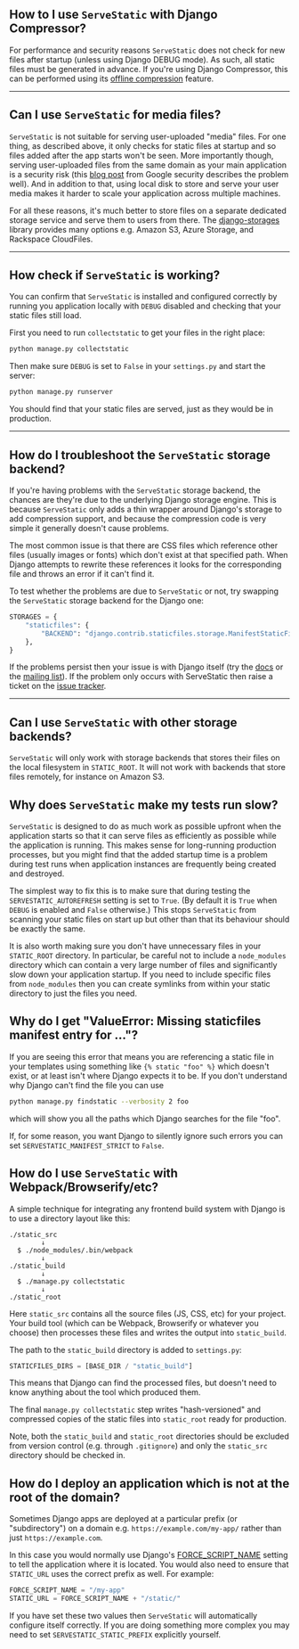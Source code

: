 ## How to I use `ServeStatic` with Django Compressor?

For performance and security reasons `ServeStatic` does not check for new files after startup (unless using Django <span class="title-ref">DEBUG</span> mode). As such, all static files must be generated in advance. If you're using Django Compressor, this can be performed using its [offline compression](https://django-compressor.readthedocs.io/en/stable/usage.html#offline-compression) feature.

---

## Can I use `ServeStatic` for media files?

`ServeStatic` is not suitable for serving user-uploaded "media" files. For one thing, as described above, it only checks for static files at startup and so files added after the app starts won't be seen. More importantly though, serving user-uploaded files from the same domain as your main application is a security risk (this [blog post](https://security.googleblog.com/2012/08/content-hosting-for-modern-web.html) from Google security describes the problem well). And in addition to that, using local disk to store and serve your user media makes it harder to scale your application across multiple machines.

For all these reasons, it's much better to store files on a separate dedicated storage service and serve them to users from there. The [django-storages](https://django-storages.readthedocs.io/) library provides many options e.g. Amazon S3, Azure Storage, and Rackspace CloudFiles.

---

## How check if `ServeStatic` is working?

You can confirm that `ServeStatic` is installed and configured correctly by running you application locally with `DEBUG` disabled and checking that your static files still load.

First you need to run `collectstatic` to get your files in the right place:

```bash
python manage.py collectstatic
```

Then make sure `DEBUG` is set to `False` in your `settings.py` and start the server:

```bash
python manage.py runserver
```

You should find that your static files are served, just as they would be in production.

---

## How do I troubleshoot the `ServeStatic` storage backend?

If you're having problems with the `ServeStatic` storage backend, the chances are they're due to the underlying Django storage engine. This is because `ServeStatic` only adds a thin wrapper around Django's storage to add compression support, and because the compression code is very simple it generally doesn't cause problems.

The most common issue is that there are CSS files which reference other files (usually images or fonts) which don't exist at that specified path. When Django attempts to rewrite these references it looks for the corresponding file and throws an error if it can't find it.

To test whether the problems are due to `ServeStatic` or not, try swapping the `ServeStatic` storage backend for the Django one:

```python
STORAGES = {
    "staticfiles": {
        "BACKEND": "django.contrib.staticfiles.storage.ManifestStaticFilesStorage",
    },
}
```

If the problems persist then your issue is with Django itself (try the [docs](https://docs.djangoproject.com/en/stable/ref/contrib/staticfiles/) or the [mailing list](https://groups.google.com/d/forum/django-users)). If the problem only occurs with ServeStatic then raise a ticket on the [issue tracker](https://github.com/Archmonger/ServeStatic/issues).

---

## Can I use `ServeStatic` with other storage backends?

`ServeStatic` will only work with storage backends that stores their files on the local filesystem in `STATIC_ROOT`. It will not work with backends that store files remotely, for instance on Amazon S3.

## Why does `ServeStatic` make my tests run slow?

`ServeStatic` is designed to do as much work as possible upfront when the application starts so that it can serve files as efficiently as possible while the application is running. This makes sense for long-running production processes, but you might find that the added startup time is a problem during test runs when application instances are frequently being created and destroyed.

The simplest way to fix this is to make sure that during testing the `SERVESTATIC_AUTOREFRESH` setting is set to `True`. (By default it is `True` when `DEBUG` is enabled and `False` otherwise.) This stops `ServeStatic` from scanning your static files on start up but other than that its behaviour should be exactly the same.

It is also worth making sure you don't have unnecessary files in your `STATIC_ROOT` directory. In particular, be careful not to include a `node_modules` directory which can contain a very large number of files and significantly slow down your application startup. If you need to include specific files from `node_modules` then you can create symlinks from within your static directory to just the files you need.

## Why do I get "ValueError: Missing staticfiles manifest entry for ..."?

If you are seeing this error that means you are referencing a static file in your templates using something like `{% static "foo" %}` which doesn't exist, or at least isn't where Django expects it to be. If you don't understand why Django can't find the file you can use

```sh
python manage.py findstatic --verbosity 2 foo
```

which will show you all the paths which Django searches for the file "foo".

If, for some reason, you want Django to silently ignore such errors you can set `SERVESTATIC_MANIFEST_STRICT` to `False`.

## How do I use `ServeStatic` with Webpack/Browserify/etc?

A simple technique for integrating any frontend build system with Django is to use a directory layout like this:

```
./static_src
        ↓
  $ ./node_modules/.bin/webpack
        ↓
./static_build
        ↓
  $ ./manage.py collectstatic
        ↓
./static_root
```

Here `static_src` contains all the source files (JS, CSS, etc) for your project. Your build tool (which can be Webpack, Browserify or whatever you choose) then processes these files and writes the output into `static_build`.

The path to the `static_build` directory is added to `settings.py`:

```python
STATICFILES_DIRS = [BASE_DIR / "static_build"]
```

This means that Django can find the processed files, but doesn't need to know anything about the tool which produced them.

The final `manage.py collectstatic` step writes "hash-versioned" and compressed copies of the static files into `static_root` ready for production.

Note, both the `static_build` and `static_root` directories should be excluded from version control (e.g. through `.gitignore`) and only the `static_src` directory should be checked in.

## How do I deploy an application which is not at the root of the domain?

Sometimes Django apps are deployed at a particular prefix (or "subdirectory") on a domain e.g. `https://example.com/my-app/` rather than just `https://example.com`.

In this case you would normally use Django's [FORCE_SCRIPT_NAME](https://docs.djangoproject.com/en/stable/ref/settings/#force-script-name) setting to tell the application where it is located. You would also need to ensure that `STATIC_URL` uses the correct prefix as well. For example:

```python
FORCE_SCRIPT_NAME = "/my-app"
STATIC_URL = FORCE_SCRIPT_NAME + "/static/"
```

If you have set these two values then `ServeStatic` will automatically configure itself correctly. If you are doing something more complex you may need to set `SERVESTATIC_STATIC_PREFIX` explicitly yourself.
